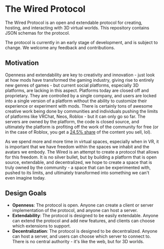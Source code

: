 # The Wired Protocol

The Wired Protocol is an open and extendable protocol for creating, hosting, and interacting with 3D virtual worlds.
This repository contains JSON schemas for the protocol.

The protocol is currently in an early stage of development, and is subject to change. We welcome any feedback and contributions.

## Motivation

Openness and extendability are key to creativity and innovation - just look at how mods have transformed the gaming industry, giving rise to entirely new genres of games - but current social platforms, especially 3D platforms, are lacking in this aspect. Platforms today are closed off and proprietary. They are controlled by a single company, and users are locked into a single version of a platform without the ability to customize their experience or experiment with mods. There is certainly tons of awesome creative work being done by communities and individuals pushing the limits of platforms like VRChat, Neos, Roblox - but it can only go so far. The servers are owned by the platform, the code is closed source, and ultimately the platform is profiting off the work of the community for free (or in the case of Roblox, you get a [24.5% share](https://create.roblox.com/docs/production/monetization/economics) of the content you sell, lol).

As we spend more and more time in virtual spaces, especially when in VR, it is important that we have freedom within the spaces we inhabit and the avatars we embody. The Wired is an attempt to create a protocol that allows for this freedom. It is no silver bullet, but by building a platform that is open source, extendable, and decentralized, we hope to create a space that is truly owned by the community - a space that can be experimented with, pushed to its limits, and ultimately transformed into something we can't even imagine today.

## Design Goals

- **Openness**: The protocol is open. Anyone can create a client or server implementation of the protocol, and anyone can host a server.
- **Extendability**: The protocol is designed to be easily extendable. Anyone can extend the protocol and add new features, and clients can choose which extensions to support.
- **Decentralization**: The protocol is designed to be decentralized. Anyone can host a server, and users can choose which server to connect to. There is no central authority - it's like the web, but for 3D worlds.
